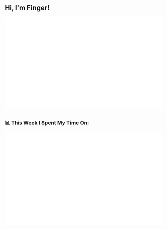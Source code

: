 <h2> Hi, I'm Finger!</h2>

<img align="right" src="https://raw.githubusercontent.com/spianmo/github-stats/master/generated/overview.svg#gh-light-mode-only">

<!-- <img align="right" height="160em" src="https://github-readme-stats-eight-theta.vercel.app/api/top-langs/?username=spianmo&layout=compact&langs_count=8&theme=algolia"/>	 -->
	
```go
package main

type Me struct {
	Name   string
	Job    string
	Code   string
	Skills string
}

func main() {
	me := &Me{
		Name:   "Finger",
		Job:    "Client-side Engineer",
		Code:   "Java, Kotlin, C#, Rust and C++ and Others",
		Skills: "Android, Security, Cross-platform client, NLP, CV, ASR ^o^",
	}
	_ = me
}
```


<h3>📊 This Week I Spent My Time On:</h3>
<img align='right' src="https://raw.githubusercontent.com/spianmo/github-stats/master/generated/languages.svg#gh-light-mode-only">

<!--START_SECTION:waka-->

```txt
C++                    12 hrs 16 mins  █████████▒░░░░░░░░░░░░░░░   37.38 %
Kotlin                 7 hrs 50 mins   ██████░░░░░░░░░░░░░░░░░░░   23.88 %
Markdown               3 hrs 14 mins   ██▒░░░░░░░░░░░░░░░░░░░░░░   09.87 %
CMake                  2 hrs 32 mins   ██░░░░░░░░░░░░░░░░░░░░░░░   07.75 %
XML                    1 hr 49 mins    █▒░░░░░░░░░░░░░░░░░░░░░░░   05.53 %
```

<!--END_SECTION:waka-->
